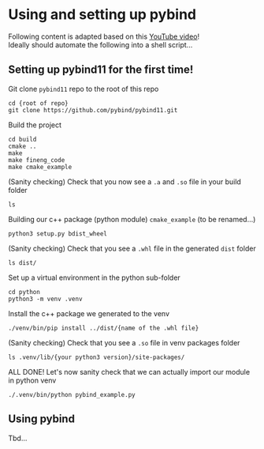 # Using and setting up pybind

Following content is adapted based on this [YouTube video](https://www.youtube.com/watch?v=H2wOlriHGmM)! <br />
Ideally should automate the following into a shell script...

##  Setting up pybind11 for the first time!

Git clone ```pybind11``` repo to the root of this repo
```
cd {root of repo}
git clone https://github.com/pybind/pybind11.git
```
Build the project
```
cd build
cmake ..
make
make fineng_code
make cmake_example
```
(Sanity checking) Check that you now see a ```.a``` and ```.so``` file in your build folder
```
ls
```
Building our c++ package (python module) ```cmake_example``` (to be renamed...)
```
python3 setup.py bdist_wheel
```
(Sanity checking) Check that you see a ```.whl``` file in the generated ```dist``` folder
```
ls dist/
```
Set up a virtual environment in the python sub-folder
```
cd python
python3 -m venv .venv
```
Install the c++ package we generated to the venv
```
./venv/bin/pip install ../dist/{name of the .whl file}
```
(Sanity checking) Check that you see a ```.so``` file in venv packages folder
```
ls .venv/lib/{your python3 version}/site-packages/
```
ALL DONE! Let's now sanity check that we can actually import our module in python venv
```
./.venv/bin/python pybind_example.py
```

## Using pybind

Tbd...

